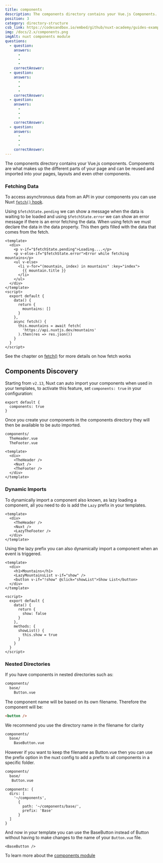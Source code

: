 ```yaml
---
title: components
description: The components directory contains your Vue.js Components. Components are what makes up the different parts of your page and can be reused and imported into your pages, layouts and even other components.
position: 3
category: directory-structure
csb_link: https://codesandbox.io/embed/github/nuxt-academy/guides-examples/tree/master/04_directory_structure/03_components?fontsize=14&hidenavigation=1&theme=dark
img: /docs/2.x/components.png
imgAlt: nuxt components module
questions:
  - question:
    answers:
      -
      -
      -
    correctAnswer:
  - question:
    answers:
      -
      -
      -
    correctAnswer:
  - question:
    answers:
      -
      -
      -
    correctAnswer:
  - question:
    answers:
      -
      -
      -
    correctAnswer:
---
```


The components directory contains your Vue.js components. Components are what makes up the different parts of your page and can be reused and imported into your pages, layouts and even other components.

### Fetching Data

To access asynchronous data from an API in your components you can use Nuxt [`fetch()` hook](/docs/2.x/features/data-fetching#the-fetch-method).

Using `$fetchState.pending` we can show a message when the data is waiting to be loaded and using `$fetchState.error` we can show an error message if there is an error fetching the data. When using fetch we must declare the data in the data property. This then gets filled with the data that comes from the fetch.

```html{}[components/MountainsList.vue]
<template>
  <div>
    <p v-if="$fetchState.pending">Loading....</p>
    <p v-else-if="$fetchState.error">Error while fetching mountains</p>
    <ul v-else>
      <li v-for="(mountain, index) in mountains" :key="index">
        {{ mountain.title }}
      </li>
    </ul>
  </div>
</template>
<script>
  export default {
    data() {
      return {
        mountains: []
      }
    },
    async fetch() {
      this.mountains = await fetch(
        'https://api.nuxtjs.dev/mountains'
      ).then(res => res.json())
    }
  }
</script>
```

<base-alert type="next">

See the chapter on [fetch()](/docs/2.x/features/data-fetching#the-fetch-method) for more details on how fetch works

</base-alert>

## Components Discovery

<app-modal :src="img" :alt="imgAlt"></app-modal>

Starting from `v2.13`, Nuxt can auto import your components when used in your templates, to activate this feature, set `components: true` in your configuration:

```js{}[nuxt.config.js]
export default {
  components: true
}
```

Once you create your components in the components directory they will then be available to be auto imported.

```bash
components/
  TheHeader.vue
  TheFooter.vue
```

```html{}[layouts/default.vue]
<template>
  <div>
    <TheHeader />
    <Nuxt />
    <TheFooter />
  </div>
</template>
```

### Dynamic Imports

To dynamically import a component also known, as lazy loading a component, all you need to do is add the `Lazy` prefix in your templates.

```html{}[layouts/default.vue]
<template>
  <div>
    <TheHeader />
    <Nuxt />
    <LazyTheFooter />
  </div>
</template>
```

Using the lazy prefix you can also dynamically import a component when an event is triggered.

```html{}[pages/index.vue]
<template>
  <div>
    <h1>Mountains</h1>
    <LazyMountainsList v-if="show" />
    <button v-if="!show" @click="showList">Show List</button>
  </div>
</template>

<script>
  export default {
    data() {
      return {
        show: false
      }
    },
    methods: {
      showList() {
        this.show = true
      }
    }
  }
</script>
```

### Nested Directories

If you have components in nested directories such as:

```bash
components/
  base/
    Button.vue
```

The component name will be based on its own filename. Therefore the component will be:

```html
<button />
```

We recommend you use the directory name in the filename for clarity

```bash
components/
  base/
    BaseButton.vue
```

However if you want to keep the filename as Button.vue then you can use the prefix option in the nuxt config to add a prefix to all components in a specific folder.

```bash
components/
  base/
   Button.vue
```

```bash{}[nuxt.config.js]
components: {
  dirs: [
    '~/components',
      {
        path: '~/components/base/',
        prefix: 'Base'
      }
  ]
}
```

And now in your template you can use the BaseButton instead of Button without having to make changes to the name of your `Button.vue` file.

```html{}[pages/index.vue]
<BaseButton />
```

To learn more about the [components module](/blog/improve-your-developer-experience-with-nuxt-components)

</base-alert>
